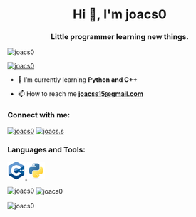 <h1 align="center">Hi 👋, I'm joacs0</h1>
<h3 align="center">Little programmer learning new things.</h3>

<p align="left"> <img src="https://komarev.com/ghpvc/?username=joacs0&label=Profile%20views&color=0e75b6&style=flat-square" alt="joacs0" /> </p>

<p align="left"> <a href="https://twitter.com/joacs0" target="blank"><img src="https://img.shields.io/twitter/follow/joacs0?logo=twitter&style=for-the-badge" alt="joacs0" /></a> </p>

- 🌱 I’m currently learning **Python and C++**

- 📫 How to reach me **joacss15@gmail.com**

<h3 align="left">Connect with me:</h3>
<p align="left">
<a href="https://twitter.com/joacs0" target="blank"><img align="center" src="https://raw.githubusercontent.com/rahuldkjain/github-profile-readme-generator/master/src/images/icons/Social/twitter.svg" alt="joacs0" height="30" width="40" /></a>
<a href="https://instagram.com/joacs.s" target="blank"><img align="center" src="https://raw.githubusercontent.com/rahuldkjain/github-profile-readme-generator/master/src/images/icons/Social/instagram.svg" alt="joacs.s" height="30" width="40" /></a>
</p>

<h3 align="left">Languages and Tools:</h3>
<p align="left"> <a href="https://www.w3schools.com/cpp/" target="_blank" rel="noreferrer"> <img src="https://raw.githubusercontent.com/devicons/devicon/master/icons/cplusplus/cplusplus-original.svg" alt="cplusplus" width="40" height="40"/> </a> <a href="https://www.python.org" target="_blank" rel="noreferrer"> <img src="https://raw.githubusercontent.com/devicons/devicon/master/icons/python/python-original.svg" alt="python" width="40" height="40"/> </a> </p>

<p><img align="left" src="https://github-readme-stats.vercel.app/api/top-langs?username=joacs0&show_icons=true&theme=radical&cache_seconds=1800&locale=en&layout=compact" alt="joacs0" /></p>

<p>&nbsp;<img align="center" src="https://github-readme-stats.vercel.app/api?username=joacs0&show_icons=true&locale=en" alt="joacs0" /></p>

<p><img align="center" src="https://github-readme-streak-stats.herokuapp.com/?user=joacs0&theme=dark" alt="joacs0" /></p>

